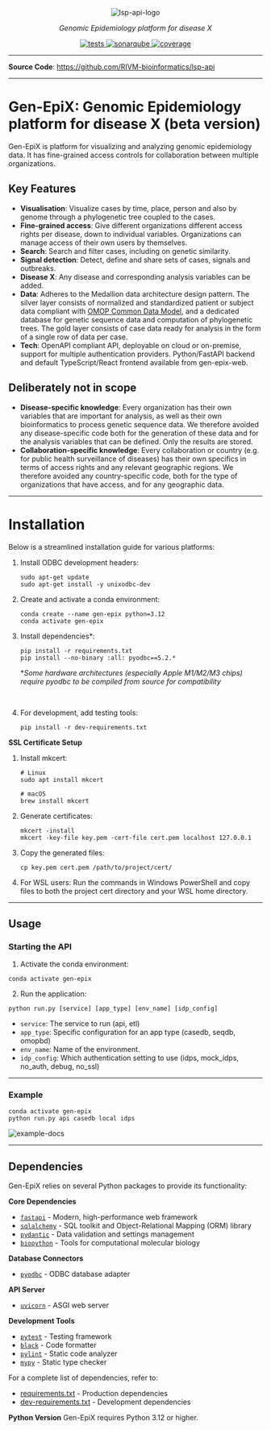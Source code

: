 <p align="center">
    <img src="docs/assets/Gen-epix-logo.svg" alt="lsp-api-logo">
</p>
<p align="center">
    <em>Genomic Epidemiology platform for disease X</em>
</p>
<p align="center">
    <a href="https://github.com/RIVM-bioinformatics/lsp-api/actions/workflows/main.yml/badge.svg" target="_blank">
        <img src="https://github.com/RIVM-bioinformatics/lsp-api/actions/workflows/main.yml/badge.svg" alt="tests">
    </a>
    <a href="https://sonarcloud.io/api/project_badges/measure?project=RIVM-bioinformatics_lsp-api&metric=alert_status&token=51a6c8d13bac07e815053949f389fe38db584061" target="_blank">
        <img src="https://sonarcloud.io/api/project_badges/measure?project=RIVM-bioinformatics_lsp-api&metric=alert_status&token=51a6c8d13bac07e815053949f389fe38db584061" alt="sonarqube">
    </a>
    <a href="https://sonarcloud.io/api/project_badges/measure?project=RIVM-bioinformatics_lsp-api&metric=coverage&token=51a6c8d13bac07e815053949f389fe38db584061" target="_blank">
        <img src="https://sonarcloud.io/api/project_badges/measure?project=RIVM-bioinformatics_lsp-api&metric=coverage&token=51a6c8d13bac07e815053949f389fe38db584061" alt="coverage">
    </a>
</p>



---

**Source Code**: <a href="https://github.com/RIVM-bioinformatics/lsp-api" target="_blank">https://github.com/RIVM-bioinformatics/lsp-api</a>

---
# Gen-EpiX: Genomic Epidemiology platform for disease X (beta version)

Gen-EpiX is platform for visualizing and analyzing genomic epidemiology data. It has fine-grained access controls for collaboration between multiple organizations.

## Key Features

- **Visualisation**: Visualize cases by time, place, person and also by genome through a phylogenetic tree coupled to the cases.
- **Fine-grained access**: Give different organizations different access rights per disease, down to individual variables. Organizations can manage access of their own users by themselves.
- **Search**: Search and filter cases, including on genetic similarity.
- **Signal detection**: Detect, define and share sets of cases, signals and outbreaks.
- **Disease X**: Any disease and corresponding analysis variables can be added.
- **Data**: Adheres to the Medallion data architecture design pattern. The silver layer consists of normalized and standardized patient or subject data compliant with <a href="https://www.ohdsi.org/data-standardization" target="_blank">OMOP Common Data Model</a>, and a dedicated database for genetic sequence data and computation of phylogenetic trees. The gold layer consists of case data ready for analysis in the form of a single row of data per case.
- **Tech**: OpenAPI compliant API, deployable on cloud or on-premise, support for multiple authentication providers. Python/FastAPI backend and default TypeScript/React frontend available from gen-epix-web.

## Deliberately not in scope

- **Disease-specific knowledge**: Every organization has their own variables that are important for analysis, as well as their own bioinformatics to process genetic sequence data. We therefore avoided any disease-specific code both for the generation of these data and for the analysis variables that can be defined. Only the results are stored. 
- **Collaboration-specific knowledge**: Every collaboration or country (e.g. for public health surveillance of diseases) has their own specifics in terms of access rights and any relevant geographic regions. We therefore avoided any country-specific code, both for the type of organizations that have access, and for any geographic data. 

---

# Installation 

Below is a streamlined installation guide for various platforms:

1. Install ODBC development headers:
   ```console
   sudo apt-get update
   sudo apt-get install -y unixodbc-dev
   ```

2. Create and activate a conda environment:
   ```console
   conda create --name gen-epix python=3.12
   conda activate gen-epix
   ```

3. Install dependencies*:
   ```console
   pip install -r requirements.txt
   pip install --no-binary :all: pyodbc==5.2.*
   ```
   **Some hardware architectures (especially Apple M1/M2/M3 chips) require pyodbc to be compiled from source for compatibility*
<br>

4. For development, add testing tools:
   ```console
   pip install -r dev-requirements.txt
   ```


**SSL Certificate Setup**

1. Install mkcert:
   ```console
   # Linux
   sudo apt install mkcert
   
   # macOS
   brew install mkcert
   ```

2. Generate certificates:
   ```console
   mkcert -install
   mkcert -key-file key.pem -cert-file cert.pem localhost 127.0.0.1
   ```

3. Copy the generated files:
   ```console
   cp key.pem cert.pem /path/to/project/cert/
   ```

4. For WSL users: Run the commands in Windows PowerShell and copy files to both the project cert directory and your WSL home directory.

---

## Usage

### Starting the API

1. Activate the conda environment:
```console
conda activate gen-epix
```
2. Run the application:
```console
python run.py [service] [app_type] [env_name] [idp_config]
```
- `service`: The service to run (api, etl) 
- `app_type`: Specific configuration for an app type (casedb, seqdb, omopbd)
- `env_name`: Name of the environment.
-  `idp_config`: Which authentication setting to use (idps, mock_idps, no_auth, debug, no_ssl)

---

### Example

```console
conda activate gen-epix
python run.py api casedb local idps
```

<img src="docs/assets/example_docs.png" alt="example-docs">

---

## Dependencies

Gen-EpiX relies on several Python packages to provide its functionality:

**Core Dependencies**
* <a href="https://fastapi.tiangolo.com" target="_blank"><code>fastapi</code></a> - Modern, high-performance web framework
* <a href="https://www.sqlalchemy.org" target="_blank"><code>sqlalchemy</code></a> - SQL toolkit and Object-Relational Mapping (ORM) library
* <a href="https://docs.pydantic.dev" target="_blank"><code>pydantic</code></a> - Data validation and settings management
* <a href="https://biopython.org" target="_blank"><code>biopython</code></a> - Tools for computational molecular biology

**Database Connectors**
* <a href="https://github.com/mkleehammer/pyodbc" target="_blank"><code>pyodbc</code></a> - ODBC database adapter

**API Server**
* <a href="https://www.uvicorn.org" target="_blank"><code>uvicorn</code></a> - ASGI web server

**Development Tools**
* <a href="https://docs.pytest.org" target="_blank"><code>pytest</code></a> - Testing framework
* <a href="https://black.readthedocs.io" target="_blank"><code>black</code></a> - Code formatter
* <a href="https://pylint.org" target="_blank"><code>pylint</code></a> - Static code analyzer
* <a href="https://mypy.readthedocs.io" target="_blank"><code>mypy</code></a> - Static type checker

For a complete list of dependencies, refer to:
- [requirements.txt](requirements.txt) - Production dependencies
- [dev-requirements.txt](dev-requirements.txt) - Development dependencies

**Python Version**
Gen-EpiX requires Python 3.12 or higher.
